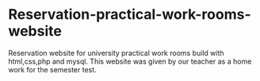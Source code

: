 # Reservation-practical-work-rooms-website
Reservation website for university practical work rooms build with html,css,php and mysql.
This website was given by our teacher as a home work for the semester test.

